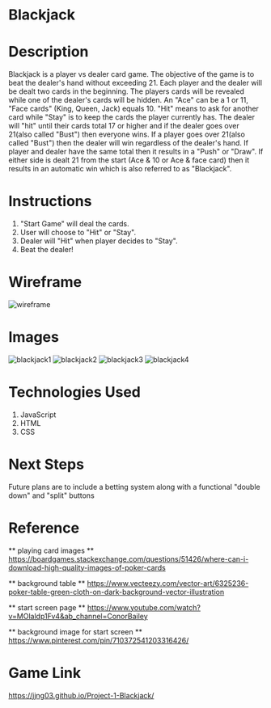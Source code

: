 # Blackjack


# Description
Blackjack is a player vs dealer card game.  The objective of the game is to beat the dealer's hand without exceeding 21.  Each player and the dealer will be dealt two cards in the beginning.  The players cards will be revealed while one of the dealer's cards will be hidden.  An "Ace" can be a 1 or 11, "Face cards" (King, Queen, Jack) equals 10.  "Hit" means to ask for another card while "Stay" is to keep the cards the player currently has.  The dealer will "hit" until their cards total 17 or higher and if the dealer goes over 21(also called "Bust") then everyone wins.  If a player goes over 21(also called "Bust") then the dealer will win regardless of the dealer's hand.  If player and dealer have the same total then it results in a "Push" or "Draw".  If either side is dealt 21 from the start (Ace & 10 or Ace & face card) then it results in an automatic win which is also referred to as "Blackjack".

# Instructions
1) "Start Game" will deal the cards.
2) User will choose to "Hit" or "Stay".
3) Dealer will "Hit" when player decides to "Stay".
4) Beat the dealer!

# Wireframe

![wireframe](https://user-images.githubusercontent.com/101623317/163188239-34bdedf9-ad3e-4bcc-8d0b-82490d2eac93.png)

# Images

![blackjack1](https://user-images.githubusercontent.com/101623317/162828638-6c555425-4f9f-461f-b791-cb187ab762f9.png)
![blackjack2](https://user-images.githubusercontent.com/101623317/162828648-7198fe31-25d6-44da-8b46-d0804f690769.png)
![blackjack3](https://user-images.githubusercontent.com/101623317/162828660-9a4ee250-bfd6-4f9f-8ee8-1cfd42b88d55.png)
![blackjack4](https://user-images.githubusercontent.com/101623317/162828666-7a76c9b2-5099-42c3-aaa7-64144e6ca6c0.png)

# Technologies Used

1) JavaScript
2) HTML
3) CSS

# Next Steps

Future plans are to include a betting system along with a functional "double down" and "split" buttons

# Reference
** playing card images **
https://boardgames.stackexchange.com/questions/51426/where-can-i-download-high-quality-images-of-poker-cards 

** background table ** 
https://www.vecteezy.com/vector-art/6325236-poker-table-green-cloth-on-dark-background-vector-illustration

** start screen page ** 
https://www.youtube.com/watch?v=MOlaldp1Fv4&ab_channel=ConorBailey

** background image for start screen **
https://www.pinterest.com/pin/710372541203316426/

# Game Link

https://jjng03.github.io/Project-1-Blackjack/
